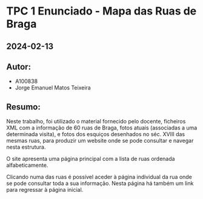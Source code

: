 # TPC 1 Enunciado - Mapa das Ruas de Braga
## 2024-02-13

## Autor:
- A100838
- Jorge Emanuel Matos Teixeira

## Resumo:

Neste trabalho, foi utilizado o material fornecido pelo docente, ficheiros XML com a informação de 60 ruas de Braga, fotos atuais (associadas a uma determinada visita), e fotos dos esquiços desenhados no séc. XVIII das mesmas ruas, para produzir um website onde se pode consultar e navegar nesta estrutura.

O site apresenta uma página principal com a lista de ruas ordenada alfabeticamente.

Clicando numa das ruas é possível aceder à página individual da rua onde se pode consultar toda a sua informação. Nesta página há também um link para regressar à página inicial.

